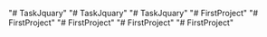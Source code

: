 "# TaskJquary" 
"# TaskJquary" 
"# TaskJquary" 
"# FirstProject" 
"# FirstProject" 
"# FirstProject" 
"# FirstProject" 
"# FirstProject" 

